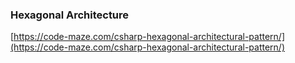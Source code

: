 ### Hexagonal Architecture

[https://code-maze.com/csharp-hexagonal-architectural-pattern/](https://code-maze.com/csharp-hexagonal-architectural-pattern/)
